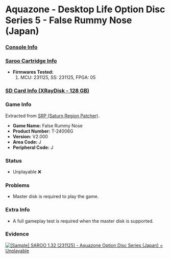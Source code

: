 # Aquazone - Desktop Life Option Disc Series 5 - False Rummy Nose (Japan)

### [Console Info](../../../../../Info/Consoles/VA13/README.md)

### [Saroo Cartridge Info](../../../../../Info/Cartridges/RetroGameParadiseStore/1.32F/README.md)

- <b>Firmwares Tested:</b>
  1. MCU: 231125, SS: 231125, FPGA: 05

### [SD Card Info (XRayDisk - 128 GB)](../../../../../Info/SdCards/XRayDisk/128GB/fat32/README.md)

### Game Info

Extracted from [SRP (Saturn Region Patcher)](https://segaxtreme.net/resources/saturn-region-patcher.81/download).

- <b>Game Name:</b> False Rummy Nose
- <b>Product Number:</b> T-24006G
- <b>Version:</b> V2.000
- <b>Area Code:</b> J
- <b>Peripheral Code:</b> J

### Status

- Unplayable :x:

### Problems

- Master disk is required to play the game.

### Extra Info

- A full gameplay test is required when the master disk is supported.

### Evidence

[![[Sample] SAROO 1.32 (231125) - Aquazone Option Disc Series (Japan) = Unplayable](https://img.youtube.com/vi/Y9iUsAnE9xY/0.jpg)](https://www.youtube.com/watch?v=Y9iUsAnE9xY)
